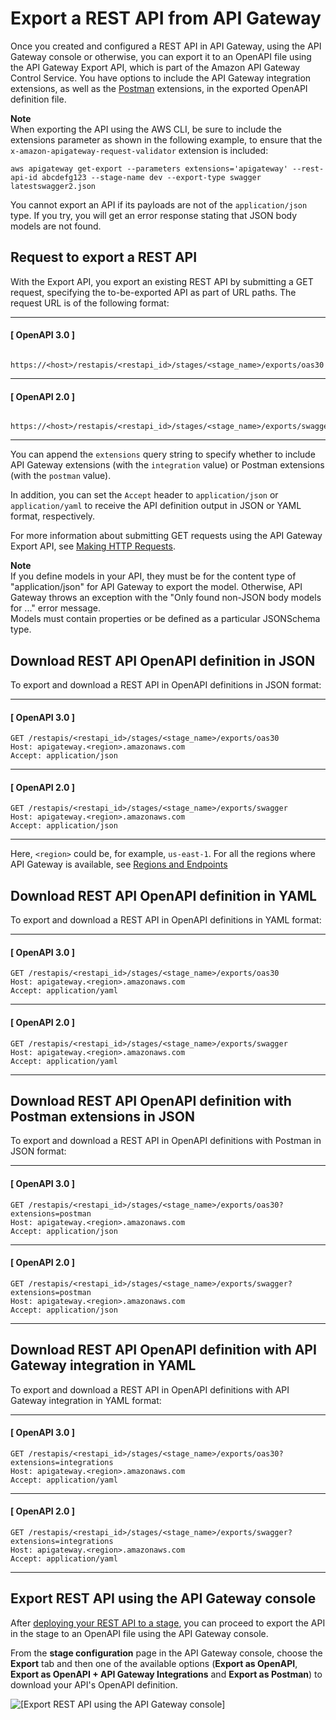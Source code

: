 # Export a REST API from API Gateway<a name="api-gateway-export-api"></a>

 Once you created and configured a REST API in API Gateway, using the API Gateway console or otherwise, you can export it to an OpenAPI file using the API Gateway Export API, which is part of the Amazon API Gateway Control Service\. You have options to include the API Gateway integration extensions, as well as the [Postman](http://www.getpostman.com) extensions, in the exported OpenAPI definition file\. 

**Note**  
When exporting the API using the AWS CLI, be sure to include the extensions parameter as shown in the following example, to ensure that the `x-amazon-apigateway-request-validator` extension is included:  

```
aws apigateway get-export --parameters extensions='apigateway' --rest-api-id abcdefg123 --stage-name dev --export-type swagger latestswagger2.json
```

 You cannot export an API if its payloads are not of the `application/json` type\. If you try, you will get an error response stating that JSON body models are not found\. 

## Request to export a REST API<a name="api-gateway-export-api-request"></a>

 With the Export API, you export an existing REST API by submitting a GET request, specifying the to\-be\-exported API as part of URL paths\. The request URL is of the following format: 

------
#### [ OpenAPI 3\.0 ]

```
 https://<host>/restapis/<restapi_id>/stages/<stage_name>/exports/oas30
```

------
#### [ OpenAPI 2\.0 ]

```
 https://<host>/restapis/<restapi_id>/stages/<stage_name>/exports/swagger
```

------

 You can append the `extensions` query string to specify whether to include API Gateway extensions \(with the `integration` value\) or Postman extensions \(with the `postman` value\)\. 

 In addition, you can set the `Accept` header to `application/json` or `application/yaml` to receive the API definition output in JSON or YAML format, respectively\. 

 For more information about submitting GET requests using the API Gateway Export API, see [Making HTTP Requests](https://docs.aws.amazon.com/apigateway/api-reference/making-http-requests)\. 

**Note**  
 If you define models in your API, they must be for the content type of "application/json" for API Gateway to export the model\. Otherwise, API Gateway throws an exception with the "Only found non\-JSON body models for \.\.\." error message\.   
 Models must contain properties or be defined as a particular JSONSchema type\. 

## Download REST API OpenAPI definition in JSON<a name="api-gateway-export-api-download-swagger-json"></a>

To export and download a REST API in OpenAPI definitions in JSON format:

------
#### [ OpenAPI 3\.0 ]

```
GET /restapis/<restapi_id>/stages/<stage_name>/exports/oas30
Host: apigateway.<region>.amazonaws.com
Accept: application/json
```

------
#### [ OpenAPI 2\.0 ]

```
GET /restapis/<restapi_id>/stages/<stage_name>/exports/swagger
Host: apigateway.<region>.amazonaws.com
Accept: application/json
```

------

 Here, `<region>` could be, for example, `us-east-1`\. For all the regions where API Gateway is available, see [Regions and Endpoints](https://docs.aws.amazon.com/general/latest/gr/rande.html#apigateway_region) 

## Download REST API OpenAPI definition in YAML<a name="api-gateway-export-api-download-swagger-yaml"></a>

To export and download a REST API in OpenAPI definitions in YAML format:

------
#### [ OpenAPI 3\.0 ]

```
GET /restapis/<restapi_id>/stages/<stage_name>/exports/oas30
Host: apigateway.<region>.amazonaws.com
Accept: application/yaml
```

------
#### [ OpenAPI 2\.0 ]

```
GET /restapis/<restapi_id>/stages/<stage_name>/exports/swagger
Host: apigateway.<region>.amazonaws.com
Accept: application/yaml
```

------

## Download REST API OpenAPI definition with Postman extensions in JSON<a name="api-gateway-export-api-download-swagger-json-with-postman"></a>

To export and download a REST API in OpenAPI definitions with Postman in JSON format:

------
#### [ OpenAPI 3\.0 ]

```
GET /restapis/<restapi_id>/stages/<stage_name>/exports/oas30?extensions=postman
Host: apigateway.<region>.amazonaws.com
Accept: application/json
```

------
#### [ OpenAPI 2\.0 ]

```
GET /restapis/<restapi_id>/stages/<stage_name>/exports/swagger?extensions=postman
Host: apigateway.<region>.amazonaws.com
Accept: application/json
```

------

## Download REST API OpenAPI definition with API Gateway integration in YAML<a name="api-gateway-export-api-download-swagger-yaml-with-apig"></a>

To export and download a REST API in OpenAPI definitions with API Gateway integration in YAML format:

------
#### [ OpenAPI 3\.0 ]

```
GET /restapis/<restapi_id>/stages/<stage_name>/exports/oas30?extensions=integrations
Host: apigateway.<region>.amazonaws.com
Accept: application/yaml
```

------
#### [ OpenAPI 2\.0 ]

```
GET /restapis/<restapi_id>/stages/<stage_name>/exports/swagger?extensions=integrations
Host: apigateway.<region>.amazonaws.com
Accept: application/yaml
```

------

## Export REST API using the API Gateway console<a name="api-gateway-export-api-from-console"></a>

After [deploying your REST API to a stage](how-to-deploy-api-with-console.md), you can proceed to export the API in the stage to an OpenAPI file using the API Gateway console\.

 From the **stage configuration** page in the API Gateway console, choose the **Export** tab and then one of the available options \(**Export as OpenAPI**, **Export as OpenAPI \+ API Gateway Integrations** and **Export as Postman**\) to download your API's OpenAPI definition\. 

![\[Export REST API using the API Gateway console\]](http://docs.aws.amazon.com/apigateway/latest/developerguide/images/export-console.png)